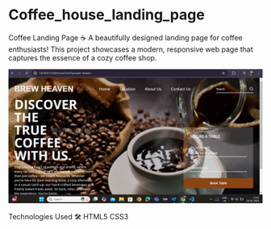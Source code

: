# Coffee_house_landing_page

Coffee Landing Page ☕️
A beautifully designed landing page for coffee enthusiasts! This project showcases a modern, responsive web page that captures
the essence of a cozy coffee shop.


![image alt](https://github.com/Sonal071/Coffee_house_landing_page/blob/5d8b5157d6483c25a7838a1ff7b2de7f6a7312d6/Screenshot%202025-01-03%20114110.png)





Technologies Used 🛠️
HTML5
CSS3
